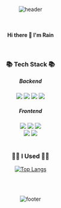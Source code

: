 <div align="center">

  ![header](https://capsule-render.vercel.app/api?type=slice&height=40&color=C0B8EF)
  

  <br/>
  
  #### Hi there 👋 I'm Rain
  
  <br/>
  
  <h3>📚 Tech Stack 📚</h3>
  
  <h5>Backend</h5>
  <img src="https://img.shields.io/badge/Java-ED8B00?style=for-the-badge&logo=openjdk&logoColor=white"/>
  <img src="https://img.shields.io/badge/Spring-6DB33F?style=for-the-badge&logo=spring&logoColor=white"/>
  <img src="https://img.shields.io/badge/Spring_Security-6DB33F?style=for-the-badge&logo=Spring-Security&logoColor=white"/>
  <img src="https://img.shields.io/badge/Hibernate-59666C?style=for-the-badge&logo=Hibernate&logoColor=white"/>
  
  <h5>Frontend</h5>
  <img src="https://img.shields.io/badge/JavaScript-F7DF1E?style=for-the-badge&logo=JavaScript&logoColor=white"/>
  <img src="https://img.shields.io/badge/jQuery-0769AD?style=for-the-badge&logo=jquery&logoColor=white"/>
  <img src="https://img.shields.io/badge/Bootstrap-563D7C?style=for-the-badge&logo=bootstrap&logoColor=white"/>
  <br/>
  <img src="https://img.shields.io/badge/HTML5-E34F26?style=for-the-badge&logo=html5&logoColor=white"/>
  <img src="https://img.shields.io/badge/CSS3-1572B6?style=for-the-badge&logo=css3&logoColor=white"/>
  
  <br/>  
  <br/>

  <h3>👩‍💻 I Used 👩‍💻</h3>
  
  [![Top Langs](https://github-readme-stats.vercel.app/api/top-langs/?username=rainbyrainy)](https://github.com/anuraghazra/github-readme-stats)

  <br/>
  <br/>
  
  ![footer](https://capsule-render.vercel.app/api?type=slice&height=20&color=C0B8EF&section=footer)
  
</div>

<!--
**vividswan/vividswan** is a ✨ _special_ ✨ repository because its `README.md` (this file) appears on your GitHub profile.

Here are some ideas to get you started:

- 🔭 I’m currently working on …
- 🌱 I’m currently learning …
- 👯 I’m looking to collaborate on …
- 🤔 I’m looking for help with …
- 💬 Ask me about …
- 📫 How to reach me: …
- 😄 Pronouns: …
- ⚡ Fun fact: …
-->

